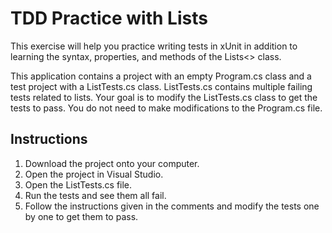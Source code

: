 # TDD Practice with Lists

This exercise will help you practice writing tests in xUnit in addition to learning the syntax, properties, and methods of the Lists<> class.

This application contains a project with an empty Program.cs class and a test project with a ListTests.cs class.  ListTests.cs contains multiple failing tests related to lists.  Your goal is to modify the ListTests.cs class to get the tests to pass.  You do not need to make modifications to the Program.cs file.

## Instructions

1. Download the project onto your computer.
1. Open the project in Visual Studio.
1. Open the ListTests.cs file.
1. Run the tests and see them all fail.
1. Follow the instructions given in the comments and modify the tests one by one to get them to pass.
